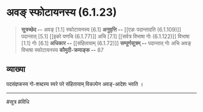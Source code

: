 # अवङ् स्फोटायनस्य (6.1.23)
> **सूत्रच्छेद --** अवङ् [1.1] स्फोटायनस्य [6.1]
> **अनुवृत्ति --** [[एङः पदान्तादति (6.1.109)]] पदान्तात् [5.1] [[इको यणचि (6.1.77)]] अचि [7.1] [[सर्वत्र विभाषा गोः (6.1.122)]] विभाषा [1.1] गोः [6.1]
> **अधिकार --** [[संहितायाम् (6.1.72)]]
> **सम्पूर्णसूत्रम् --** पदान्तात् गोः अचि अवङ् विभाषा स्फोटायनस्य
> **कौमुदी-क्रमाङ्क --** 87

## व्याख्या

पदसंज्ञकस्य गो-शब्दस्य स्वरे परे संहितायाम् विकल्पेन अवङ्-आदेशः भवति ।

---
#सूत्र #विधि 